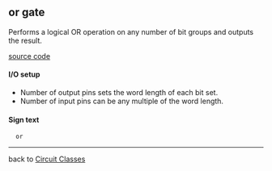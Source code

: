 or gate 
----------
Performs a logical OR operation on any number of bit groups and outputs the result.

[source code](https://github.com/eisental/BasicCircuits/blob/master/src/main/java/org/tal/basiccircuits/or.java)

#### I/O setup 
* Number of output pins sets the word length of each bit set.  
* Number of input pins can be any multiple of the word length.

#### Sign text
`   or   `

***
back to [Circuit Classes](Home)


